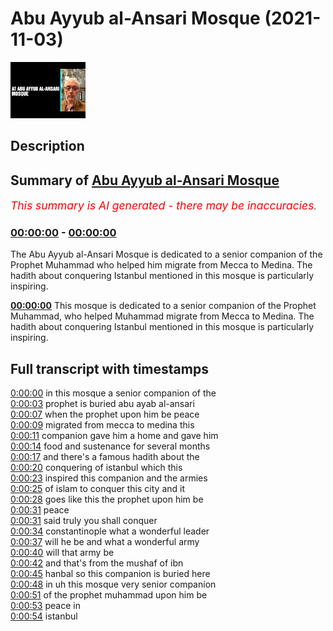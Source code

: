 # Abu Ayyub al-Ansari Mosque (2021-11-03)

![alt Abu Ayyub al-Ansari Mosque](AcR0xZBxnW0.jpg "Abu Ayyub al-Ansari Mosque")

## Description



## Summary of [Abu Ayyub al-Ansari Mosque](https://www.youtube.com/watch?v=AcR0xZBxnW0)


*<span style="color:red; font-size:125%">This summary is AI generated - there may be inaccuracies</span>. [](/)*

### [00:00:00](https://www.youtube.com/watch?v=AcR0xZBxnW0&t=0) - [00:00:00](https://www.youtube.com/watch?v=AcR0xZBxnW0&t=0)

The Abu Ayyub al-Ansari Mosque is dedicated to a senior companion of the Prophet Muhammad who helped him migrate from Mecca to Medina. The hadith about conquering Istanbul mentioned in this mosque is particularly inspiring.

**[00:00:00](https://www.youtube.com/watch?v=AcR0xZBxnW0&t=0)** This mosque is dedicated to a senior companion of the Prophet Muhammad, who helped Muhammad migrate from Mecca to Medina. The hadith about conquering Istanbul mentioned in this mosque is particularly inspiring.

## Full transcript with timestamps

[0:00:00](https://youtu.be/AcR0xZBxnW0?t=0) in this mosque a senior companion of the  
[0:00:03](https://youtu.be/AcR0xZBxnW0?t=3) prophet is buried abu ayab al-ansari  
[0:00:07](https://youtu.be/AcR0xZBxnW0?t=7) when the prophet upon him be peace  
[0:00:09](https://youtu.be/AcR0xZBxnW0?t=9) migrated from mecca to medina this  
[0:00:11](https://youtu.be/AcR0xZBxnW0?t=11) companion gave him a home and gave him  
[0:00:14](https://youtu.be/AcR0xZBxnW0?t=14) food and sustenance for several months  
[0:00:17](https://youtu.be/AcR0xZBxnW0?t=17) and there's a famous hadith about the  
[0:00:20](https://youtu.be/AcR0xZBxnW0?t=20) conquering of istanbul which this  
[0:00:23](https://youtu.be/AcR0xZBxnW0?t=23) inspired this companion and the armies  
[0:00:25](https://youtu.be/AcR0xZBxnW0?t=25) of islam to conquer this city and it  
[0:00:28](https://youtu.be/AcR0xZBxnW0?t=28) goes like this the prophet upon him be  
[0:00:31](https://youtu.be/AcR0xZBxnW0?t=31) peace  
[0:00:31](https://youtu.be/AcR0xZBxnW0?t=31) said truly you shall conquer  
[0:00:34](https://youtu.be/AcR0xZBxnW0?t=34) constantinople what a wonderful leader  
[0:00:37](https://youtu.be/AcR0xZBxnW0?t=37) will he be and what a wonderful army  
[0:00:40](https://youtu.be/AcR0xZBxnW0?t=40) will that army be  
[0:00:42](https://youtu.be/AcR0xZBxnW0?t=42) and that's from the mushaf of ibn  
[0:00:45](https://youtu.be/AcR0xZBxnW0?t=45) hanbal so this companion is buried here  
[0:00:48](https://youtu.be/AcR0xZBxnW0?t=48) in uh this mosque very senior companion  
[0:00:51](https://youtu.be/AcR0xZBxnW0?t=51) of the prophet muhammad upon him be  
[0:00:53](https://youtu.be/AcR0xZBxnW0?t=53) peace in  
[0:00:54](https://youtu.be/AcR0xZBxnW0?t=54) istanbul  
